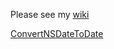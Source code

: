 Please see my [wiki](https://github.com/dagware/DanThomas/wiki)

[ConvertNSDateToDate](jxa/ConvertNSDateToDate.md)
